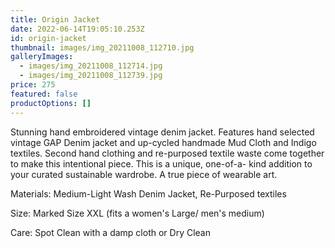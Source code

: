 ```yaml
---
title: Origin Jacket
date: 2022-06-14T19:05:10.253Z
id: origin-jacket
thumbnail: images/img_20211008_112710.jpg
galleryImages:
  - images/img_20211008_112714.jpg
  - images/img_20211008_112739.jpg
price: 275
featured: false
productOptions: []
---
```

Stunning hand embroidered vintage denim jacket. Features hand selected vintage GAP Denim jacket and up-cycled handmade Mud Cloth and Indigo textiles. Second hand clothing and re-purposed textile waste come together to make this intentional piece. This is a unique, one-of-a- kind addition to your curated sustainable wardrobe. A true piece of wearable art. 

Materials: Medium-Light Wash Denim Jacket, Re-Purposed textiles

Size: Marked Size XXL (fits a women's Large/ men's medium) 

Care: Spot Clean with a damp cloth or Dry Clean